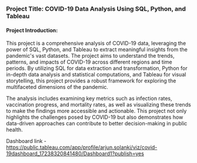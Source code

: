 ### Project Title: COVID-19 Data Analysis Using SQL, Python, and Tableau

#### Project Introduction:

This project is a comprehensive analysis of COVID-19 data, leveraging the power of SQL, Python, and Tableau to extract meaningful insights from the pandemic's vast datasets. The project aims to understand the trends, patterns, and impacts of COVID-19 across different regions and time periods. By utilizing SQL for data extraction and transformation, Python for in-depth data analysis and statistical computations, and Tableau for visual storytelling, this project provides a robust framework for exploring the multifaceted dimensions of the pandemic.

The analysis includes examining key metrics such as infection rates, vaccination progress, and mortality rates, as well as visualizing these trends to make the findings more accessible and actionable. This project not only highlights the challenges posed by COVID-19 but also demonstrates how data-driven approaches can contribute to better decision-making in public health.

Dashboard link - https://public.tableau.com/app/profile/arjun.solanki/viz/covid-19dashboard_17238320841480/Dashboard1?publish=yes
